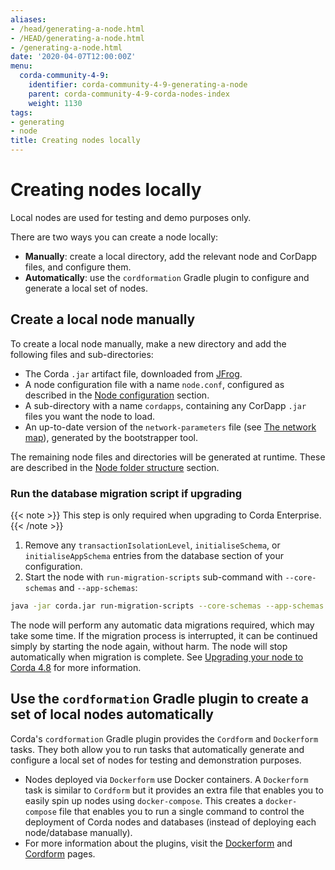 ```yaml
---
aliases:
- /head/generating-a-node.html
- /HEAD/generating-a-node.html
- /generating-a-node.html
date: '2020-04-07T12:00:00Z'
menu:
  corda-community-4-9:
    identifier: corda-community-4-9-generating-a-node
    parent: corda-community-4-9-corda-nodes-index
    weight: 1130
tags:
- generating
- node
title: Creating nodes locally
---
```


# Creating nodes locally

Local nodes are used for testing and demo purposes only.

There are two ways you can create a node locally:
* __Manually__: create a local directory, add the relevant node and CorDapp files, and configure them.
* __Automatically__: use the `cordformation` Gradle plugin to configure and generate a local set of nodes.

## Create a local node manually

To create a local node manually, make a new directory and add the following files and sub-directories:

* The Corda `.jar` artifact file, downloaded from [JFrog](https://software.r3.com:443/artifactory/corda-releases/net/corda/corda/4.9/corda-4.9.jar/).
* A node configuration file with a name `node.conf`, configured as described in the [Node configuration](corda-configuration-file.md) section.
* A sub-directory with a name `cordapps`, containing any CorDapp `.jar` files you want the node to load.
* An up-to-date version of the `network-parameters` file (see [The network map](network-map.html#network-parameters)), generated by the bootstrapper tool.

The remaining node files and directories will be generated at runtime. These are described in the [Node folder structure](corda-configuration-file.md) section.

### Run the database migration script if upgrading

{{< note >}} This step is only required when upgrading to Corda Enterprise. {{< /note >}}

1. Remove any `transactionIsolationLevel`, `initialiseSchema`, or `initialiseAppSchema` entries from the database section of your configuration.
2. Start the node with `run-migration-scripts` sub-command with `--core-schemas` and `--app-schemas`:

```bash
java -jar corda.jar run-migration-scripts --core-schemas --app-schemas
```

The node will perform any automatic data migrations required, which may take some time. If the migration process is interrupted, it can be continued simply by starting the node again, without harm. The node will stop automatically when migration is complete. See [Upgrading your node to Corda 4.8](node-upgrade-notes.md) for more information.

## Use the `cordformation` Gradle plugin to create a set of local nodes automatically

Corda's `cordformation` Gradle plugin provides the `Cordform` and `Dockerform` tasks. They both allow you to run tasks that automatically generate and configure a local set of nodes for testing and demonstration purposes.

* Nodes deployed via `Dockerform` use Docker containers. A `Dockerform` task is similar to `Cordform` but it provides an extra file that enables you to easily spin up nodes using `docker-compose`. This creates a `docker-compose` file that enables you to run a single command to control the deployment of Corda nodes and databases (instead of deploying each node/database manually).
* For more information about the plugins, visit the [Dockerform](../../../../../en/platform/corda/4.9/community/generating-a-node-dockerform.md) and [Cordform](../../../../../en/platform/corda/4.8/community/generating-a-node-cordform.md) pages.
